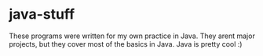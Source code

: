 # java-stuff

These programs were written for my own practice in Java. They arent major projects, but they cover most of the basics in Java.
Java is pretty cool :)
